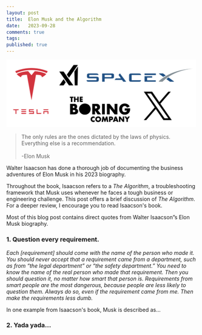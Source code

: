 ```yaml
---
layout: post
title:  Elon Musk and the Algorithm
date:   2023-09-28
comments: true
tags: 
published: true
---
```


<a href="/blog/2023/09/28/elon-musk-and-the-algorithm/"><img src="/images/elon_musk_algorithm.png" width="500" alt="Elon Musk and the Algorithm" title="Elon Musk and the Algorithm" /></a>

>The only rules are the ones dictated by the laws of physics. Everything else is a recommendation.<br/>&nbsp;<br/>-Elon Musk

Walter Isaacson has done a thorough job of documenting the business adventures of Elon Musk in his 2023 biography.

Throughout the book, Isaacson refers to a _The Algorithm_, a troubleshooting framework that Musk uses whenever he faces a tough business or engineering challenge. This post offers a brief discussion of _The Algorithm_. For a deeper review, I encourage you to read Isaacson's book.

<!--more-->

Most of this blog post contains direct quotes from Walter Isaacson”s Elon Musk biography. 

### 1. Question every requirement. 

_Each [requirement] should come with the name of the person who made it. You should never accept that a requirement came from a department, such as from “the legal department” or “the safety department.” You need to know the name of the real person who made that requirement. Then you should question it, no matter how smart that person is. Requirements from smart people are the most dangerous, because people are less likely to question them. Always do so, even if the requirement came from me. Then make the requirements less dumb._

In one example from Isaacson's book, Musk is described as...


### 2. Yada yada...


